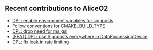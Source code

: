 ## Recent contributions to AliceO2
- [DPL: enable environment variables for signposts](https://github.com/AliceO2Group/AliceO2/pull/12893)
- [Follow conventions for CMAKE_BUILD_TYPE](https://github.com/AliceO2Group/AliceO2/pull/12886)
- [DPL: drop need for ms_gsl](https://github.com/AliceO2Group/AliceO2/pull/12884)
- [[FEAT] DPL: use Signposts everywhere in DataProcessingDevice](https://github.com/AliceO2Group/AliceO2/pull/12868)
- [DPL: fix leak in rate limiting](https://github.com/AliceO2Group/AliceO2/pull/12840)
